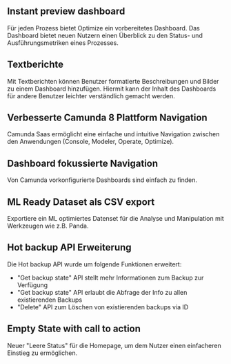 ## Instant preview dashboard
Für jeden Prozess bietet Optimize ein vorbereitetes Dashboard. Das Dashboard bietet neuen Nutzern einen Überblick zu den Status- und Ausführungsmetriken eines Prozesses.

## Textberichte

Mit Textberichten können Benutzer formatierte Beschreibungen und Bilder zu einem Dashboard hinzufügen. Hiermit kann der Inhalt des Dashboards für andere Benutzer leichter verständlich gemacht werden. 

## Verbesserte Camunda 8 Plattform Navigation

Camunda Saas ermöglicht eine einfache und intuitive Navigation zwischen den Anwendungen (Console, Modeler, Operate, Optimize).

## Dashboard fokussierte Navigation

Von Camunda vorkonfigurierte Dashboards sind einfach zu finden.

## ML Ready Dataset als CSV export

Exportiere ein ML optimiertes Datenset für die Analyse und Manipulation mit Werkzeugen wie z.B. Panda.

## Hot backup API Erweiterung

Die Hot backup API wurde um folgende Funktionen erweitert:

- "Get backup state" API stellt mehr Informationen zum Backup zur Verfügung
- "Get backup state" API erlaubt die Abfrage der Info zu allen existierenden Backups
- "Delete" API zum Löschen von existierenden backups via ID

## Empty State with call to action

Neuer "Leere Status" für die Homepage, um dem Nutzer einen einfacheren Einstieg zu ermöglichen.
